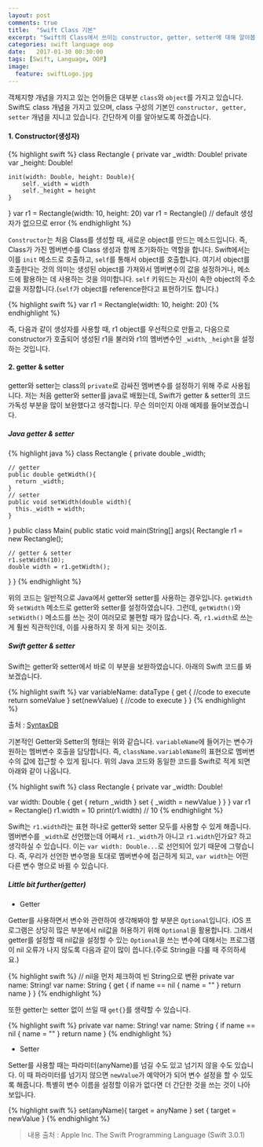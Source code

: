 ```yaml
---
layout: post
comments: true
title:  "Swift Class 기본"
excerpt: "Swift의 Class에서 쓰이는 constructor, getter, setter에 대해 알아봅니다."
categories: swift language oop
date:   2017-01-30 00:30:00
tags: [Swift, Language, OOP]
image:
  feature: swiftLogo.jpg
---
```


객체지향 개념을 가지고 있는 언어들은 대부분 <code>class</code>와 <code>object</code>를 가지고 있습니다. Swift도 class 개념을 가지고 있으며, class 구성의 기본인 <code>constructor, getter, setter</code> 개념을 지니고 있습니다. 간단하게 이를 알아보도록 하겠습니다.

#### 1. Constructor(생성자)

{% highlight swift %}
class Rectangle {
    private var _width: Double!
    private var _height: Double!

    init(width: Double, height: Double){
        self._width = width
        self._height = height
    }
}
var r1 = Rectangle(width: 10, height: 20)
var r1 = Rectangle() // default 생성자가 없으므로 error
{% endhighlight %}

<code>Constructor</code>는 처음 Class를 생성할 때, 새로운 object를 만드는 메소드입니다. 즉, Class가 가진 멤버변수를 Class 생성과 함께 초기화하는 역할을 합니다. Swift에서는 이를 <code>init</code> 메소드로 호출하고, <code>self</code>를 통해서 object를 호출합니다. 여기서 object를 호출한다는 것의 의미는 생성된 object를 가져와서 멤버변수의 값을 설정하거나, 메소드에 활용하는 데 사용하는 것을 의미합니다. <code>self</code> 키워드는 자신이 속한 object의 주소값을 저장합니다.(<code>self</code>가 object를 reference한다고 표현하기도 합니다.)

{% highlight swift %}
var r1 = Rectangle(width: 10, height: 20)
{% endhighlight %}

즉, 다음과 같이 생성자를 사용할 때, r1 object를 우선적으로 만들고, 다음으로 constructor가 호출되어 생성된 r1을 불러와 r1의 멤버변수인 <code>_width</code>, <code>_height</code>을 설정하는 것입니다.<!--_-->

#### 2. getter & setter

getter와 setter는 class의 <code>private</code>로 감싸진 멤버변수를 설정하기 위해 주로 사용됩니다. 저는 처음 getter와 setter를 java로 배웠는데, Swift가 getter & setter의 코드 가독성 부분을 많이 보완했다고 생각합니다. 무슨 의미인지 아래 예제를 들어보겠습니다.

##### Java getter & setter

{% highlight java %}
class Rectangle {
    private double _width;

    // getter
    public double getWidth(){
      return _width;
    }
    // setter
    public void setWidth(double width){
      this._width = width;
    }
}
public class Main{
  public static void main(String[] args){
    Rectangle r1 = new Rectangle();

    // getter & setter
    r1.setWidth(10);
    double width = r1.getWidth();
  }
}
{% endhighlight %}

위의 코드는 일반적으로 Java에서 getter와 setter를 사용하는 경우입니다. <code>getWidth</code>와 <code>setWidth</code> 메소드로 getter와 setter를 설정하였습니다. 그런데, <code>getWidth()</code>와 <code>setWidth()</code> 메소드를 쓰는 것이 여러모로 불편할 때가 많습니다. 즉, <code>r1.width</code>로 쓰는 게 훨씬 직관적인데, 이를 사용하지 못 하게 되는 것이죠.

##### Swift getter & setter

Swift는 getter와 setter에서 바로 이 부분을 보완하였습니다. 아래의 Swift 코드를 봐보겠습니다.

{% highlight swift %}
var variableName: dataType {
    get {
        //code to execute
        return someValue
    }
    set(newValue) {
        //code to execute
    }
}
{% endhighlight %}

출처 : <a href="https://syntaxdb.com/ref/swift/getters-setters">SyntaxDB</a>

기본적인 Getter와 Setter의 형태는 위와 같습니다. <code>variableName</code>에 들어가는 변수가 원하는 멤버변수 호출을 담당합니다. 즉, <code>className.variableName</code>의 표현으로 멤버변수의 값에 접근할 수 있게 됩니다. 위의 Java 코드와 동일한 코드를 Swift로 적게 되면 아래와 같이 나옵니다.

{% highlight swift %}
class Rectangle {
  private var _width: Double!

  var width: Double {
    get {
      return _width
    } set {
      _width = newValue
    }
  }
}
var r1 = Rectangle()
r1.width = 10
print(r1.width) // 10
{% endhighlight %}

Swift는 <code>r1.width</code>라는 표현 하나로 getter와 setter 모두를 사용할 수 있게 해줍니다. 멤버변수를 <code>_width</code>로 선언했는데 어째서 <code>r1._width</code>가 아니고 <code>r1.width</code>인가요? 하고 생각하실 수 있습니다. 이는 <code>var width: Double...</code>로 선언되어 있기 때문에 그렇습니다. 즉, 우리가 선언한 변수명을 토대로 멤버변수에 접근하게 되고, <code>var width</code>는 어떤 다른 변수 명으로 바뀔 수 있습니다.<!--_-->

##### Little bit further(getter)

* Getter

Getter를 사용하면서 변수와 관련하여 생각해봐야 할 부분은 <code>Optional</code>입니다. iOS 프로그램은 상당히 많은 부분에서 nil값을 허용하기 위해 <code>Optional</code>을 활용합니다. 그래서 getter를 설정할 때 nil값을 설정할 수 있는 <code>Optional</code>을 쓰는 변수에 대해서는 프로그램이 nil 오류가 나지 않도록 다음과 같이 많이 씁니다.(주로 String을 다룰 때 주의하세요.)

{% highlight swift %}
// nil을 먼저 체크하여 빈 String으로 변환
private var name: String!
var name: String {
  get {
    if name == nil {
      name = ""
    }
    return name
  }
}
{% endhighlight %}

또한 getter는 setter 없이 쓰일 때 <code>get{}</code>를 생략할 수 있습니다.

{% highlight swift %}
private var name: String!
var name: String {
  if name == nil {
    name = ""
  }
  return name
}
{% endhighlight %}

* Setter

Setter를 사용할 때는 파라미터(anyName)를 넘길 수도 있고 넘기지 않을 수도 있습니다. 이 때 파라미터를 넘기지 않으면 <code>newValue</code>가 예약어가 되어 변수 설정을 할 수 있도록 해줍니다. 특별히 변수 이름을 설정할 이유가 없다면 더 간단한 것을 쓰는 것이 나아 보입니다.

{% highlight swift %}
set(anyName){
  target = anyName
}
set {
  target = newValue
}
{% endhighlight %}


> 내용 출처 : Apple Inc. The Swift Programming Language (Swift 3.0.1)
